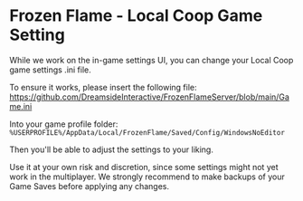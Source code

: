 # Frozen Flame - Local Coop Game Setting
While we work on the in-game settings UI, you can change your Local Coop game settings .ini file.

To ensure it works, please insert the following file:
https://github.com/DreamsideInteractive/FrozenFlameServer/blob/main/Game.ini

Into your game profile folder:  `%USERPROFILE%/AppData/Local/FrozenFlame/Saved/Config/WindowsNoEditor`

Then you'll be able to adjust the settings to your liking.

Use it at your own risk and discretion, since some settings might not yet work in the multiplayer.
We strongly recommend to make backups of your Game Saves before applying any changes.
